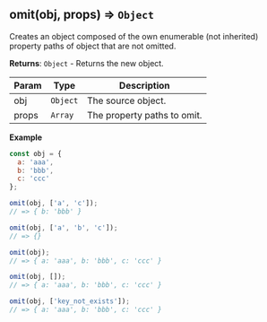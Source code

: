 <a name="omit"></a>

## omit(obj, props) ⇒ <code>Object</code>

Creates an object composed of the own enumerable (not inherited) property paths of object that are not omitted.

**Returns**: <code>Object</code> - Returns the new object.  

| Param | Type | Description |
| --- | --- | --- |
| obj | <code>Object</code> | The source object. |
| props | <code>Array</code> | The property paths to omit. |

**Example**
```js
const obj = {
  a: 'aaa',
  b: 'bbb',
  c: 'ccc'
};

omit(obj, ['a', 'c']);
// => { b: 'bbb' }

omit(obj, ['a', 'b', 'c']);
// => {}

omit(obj);
// => { a: 'aaa', b: 'bbb', c: 'ccc' }

omit(obj, []);
// => { a: 'aaa', b: 'bbb', c: 'ccc' }

omit(obj, ['key_not_exists']);
// => { a: 'aaa', b: 'bbb', c: 'ccc' }
```
